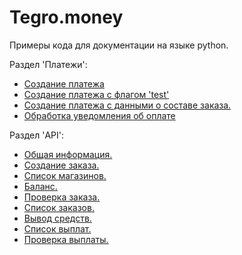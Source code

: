 
# Tegro.money

Примеры кода для документации на языке python.

Раздел 'Платежи':
- [Создание платежа](/python_examples/payments/creating_payment.py)
- [Создание платежа с флагом 'test'](/python_examples/payments/creating_test_payment.py)
- [Создание платежа с данными о составе заказа.](/python_examples/payments/creating_payment_with_receipt.py)
- [Обработка уведомления об оплате](/python_examples/payments/payment_notification.py)

Раздел 'API':
- [Общая информация.](/python_examples/api/common_information.py)
- [Создание заказа.](/python_examples/api/create_order.py)
- [Список магазинов.](/python_examples/api/get_shops.py)
- [Баланс.](/python_examples/api/get_balance.py)
- [Проверка заказа.](/python_examples/api/check_order.py)
- [Список заказов.](/python_examples/api/get_orders.py)
- [Вывод средств.](/python_examples/api/create_withdrawal.py)
- [Список выплат.](/python_examples/api/get_withdrawals.py)
- [Проверка выплаты.](/python_examples/api/check_withdrawal.py)